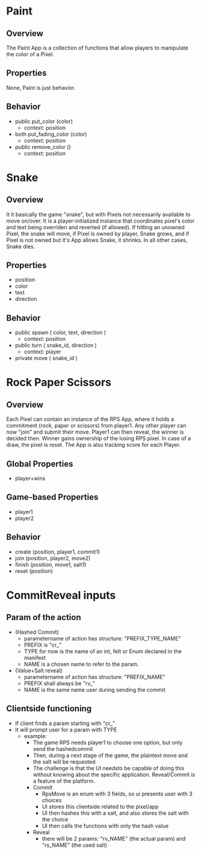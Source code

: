 # Paint

## Overview
The Paint App is a collection of functions that allow players to manipulate the color of a Pixel.

## Properties
None, Paint is just behavior.

## Behavior
- public put_color (color)
  - context: position
- both put_fading_color (color)
  - context: position
- public remove_color ()
  - context: position


# Snake

## Overview
It it basically the game "snake", but with Pixels not necessarily available to move on/over. It is a player-initialized instance that coordinates pixel's color and text being overriden and reverted (if allowed).
If hitting an unowned Pixel, the snake will move, if Pixel is owned by player, Snake grows, and if Pixel is not owned but it's App allows Snake, it shrinks. In all other cases, Snake dies.

## Properties
- position
- color
- text
- direction

## Behavior

- public spawn ( color, text, direction )
  - context: position
- public turn ( snake_id, direction )
  - context: player
- private move ( snake_id )



# Rock Paper Scissors

## Overview
Each Pixel can contain an instance of the RPS App, where it holds a commitment (rock, paper or scissors) from player1. Any other player can now "join" and submit their move. Player1 can then reveal, the winner is decided then. Winner gains ownership of the losing RPS pixel. In case of a draw, the pixel is reset.
The App is also tracking score for each Player.

## Global Properties
- player+wins

## Game-based Properties
- player1
- player2

## Behavior
- create (position, player1, commit1)
- join (position, player2, move2)
- finish (position, move1, salt1)
- reset (position)


# CommitReveal inputs
## Param of the action
- (Hashed Commit)
  - parametername of action has structure: "PREFIX_TYPE_NAME"
  - PREFIX is "cr_"
  - TYPE for now is the name of an int, felt or Enum declared in the manifest
  - NAME is a chosen name to refer to the param.
- (Value+Salt reveal)
  - parametername of action has structure: "PREFIX_NAME"
  - PREFIX shall always be "rv_"
  - NAME is the same name user during sending the commit
## Clientside functioning
- If client finds a param starting with "cr_"
- It will prompt user for a param with TYPE
  - example:
    - The game RPS needs player1 to choose one option, but only send the hashedcommit
    - Then, during a next stage of the game, the plaintext move and the salt will be requested
    - The challenge is that the UI needsto be capable of doing this without knowing about the specific application. Reveal/Commit is a feature of the platform.
    - Commit
      - RpsMove is an enum with 3 fields, so ui presents user with 3 choices
      - UI stores this clientside related to the pixel/app
      - UI then hashes this with a salt, and also stores the salt with the choice
      - UI then calls the functions with only the hash value
    - Reveal
      - there will be 2 params: "rv_NAME" (the actual param) and "rs_NAME" (the used salt)




